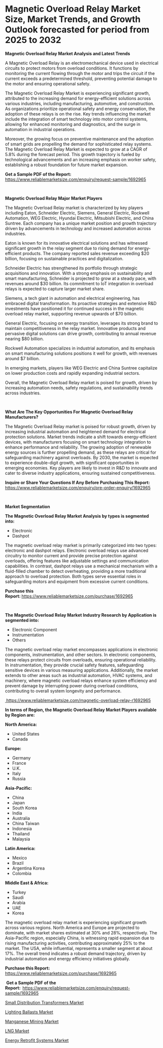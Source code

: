<p><h1>Magnetic Overload Relay Market Size, Market Trends, and Growth Outlook forecasted for period from 2025 to 2032</h1></p><p><strong>Magnetic Overload Relay Market Analysis and Latest Trends</strong></p>
<p><p>A Magnetic Overload Relay is an electromechanical device used in electrical circuits to protect motors from overload conditions. It functions by monitoring the current flowing through the motor and trips the circuit if the current exceeds a predetermined threshold, preventing potential damage to the motor and ensuring operational safety.</p><p>The Magnetic Overload Relay Market is experiencing significant growth, attributed to the increasing demand for energy-efficient solutions across various industries, including manufacturing, automotive, and construction. As organizations prioritize operational safety and energy conservation, the adoption of these relays is on the rise. Key trends influencing the market include the integration of smart technology into motor control systems, allowing for enhanced monitoring and diagnostics, and the surge in automation in industrial operations. </p><p>Moreover, the growing focus on preventive maintenance and the adoption of smart grids are propelling the demand for sophisticated relay systems. The Magnetic Overload Relay Market is expected to grow at a CAGR of 5.8% during the forecast period. This growth trajectory is fueled by technological advancements and an increasing emphasis on worker safety, establishing a robust foundation for future market expansion.</p></p>
<p><strong>Get a Sample PDF of the Report:&nbsp;</strong> <a href="https://www.reliablemarketsize.com/enquiry/request-sample/1692965?utm_campaign=1845&utm_medium=2&utm_source=Github&utm_content=ia&utm_term=07042025&utm_id=magnetic-overload-relay">https://www.reliablemarketsize.com/enquiry/request-sample/1692965</a></p>
<p>&nbsp;</p>
<p><strong>Magnetic Overload Relay Major Market Players</strong></p>
<p><p>The Magnetic Overload Relay market is characterized by key players including Eaton, Schneider Electric, Siemens, General Electric, Rockwell Automation, WEG Electric, Hyundai Electric, Mitsubishi Electric, and China Suntree. Each company has a unique market position and growth trajectory driven by advancements in technology and increased automation across industries.</p><p>Eaton is known for its innovative electrical solutions and has witnessed significant growth in the relay segment due to rising demand for energy-efficient products. The company reported sales revenue exceeding $20 billion, focusing on sustainable practices and digitalization.</p><p>Schneider Electric has strengthened its portfolio through strategic acquisitions and innovation. With a strong emphasis on sustainability and smart manufacturing, Schneider is projected to grow at a steady pace, with revenues around $30 billion. Its commitment to IoT integration in overload relays is expected to capture larger market share.</p><p>Siemens, a tech giant in automation and electrical engineering, has embraced digital transformation. Its proactive strategies and extensive R&D investments have positioned it for continued success in the magnetic overload relay market, supporting revenue upwards of $70 billion.</p><p>General Electric, focusing on energy transition, leverages its strong brand to maintain competitiveness in the relay market. Innovative products and pervasive digital solutions can drive growth, contributing to annual revenue nearing $80 billion.</p><p>Rockwell Automation specializes in industrial automation, and its emphasis on smart manufacturing solutions positions it well for growth, with revenues around $7 billion. </p><p>In emerging markets, players like WEG Electric and China Suntree capitalize on lower production costs and rapidly expanding industrial sectors.</p><p>Overall, the Magnetic Overload Relay market is poised for growth, driven by increasing automation needs, safety regulations, and sustainability trends across industries.</p></p>
<p>&nbsp;</p>
<p><strong>What Are The Key Opportunities For Magnetic Overload Relay Manufacturers?</strong></p>
<p><p>The Magnetic Overload Relay market is poised for robust growth, driven by increasing industrial automation and heightened demand for electrical protection solutions. Market trends indicate a shift towards energy-efficient devices, with manufacturers focusing on smart technology integration to enhance performance and reliability. The growing adoption of renewable energy sources is further propelling demand, as these relays are critical for safeguarding machinery against overloads. By 2030, the market is expected to experience double-digit growth, with significant opportunities in emerging economies. Key players are likely to invest in R&D to innovate and cater to diverse industry applications, ensuring sustained competitiveness.</p></p>
<p><strong>Inquire or Share Your Questions If Any Before Purchasing This Report:</strong> <a href="https://www.reliablemarketsize.com/enquiry/pre-order-enquiry/1692965?utm_campaign=1845&utm_medium=2&utm_source=Github&utm_content=ia&utm_term=07042025&utm_id=magnetic-overload-relay">https://www.reliablemarketsize.com/enquiry/pre-order-enquiry/1692965</a></p>
<p>&nbsp;</p>
<p><strong>Market Segmentation</strong></p>
<p><strong>The Magnetic Overload Relay Market Analysis by types is segmented into:</strong></p>
<p><ul><li>Electronic</li><li>Dashpot</li></ul></p>
<p><p>The magnetic overload relay market is primarily categorized into two types: electronic and dashpot relays. Electronic overload relays use advanced circuitry to monitor current and provide precise protection against overloads, offering features like adjustable settings and communication capabilities. In contrast, dashpot relays use a mechanical mechanism with a fluid-filled chamber to detect overheating, providing a more traditional approach to overload protection. Both types serve essential roles in safeguarding motors and equipment from excessive current conditions.</p></p>
<p><strong>Purchase this Report:&nbsp;</strong><a href="https://www.reliablemarketsize.com/purchase/1692965?utm_campaign=1845&utm_medium=2&utm_source=Github&utm_content=ia&utm_term=07042025&utm_id=magnetic-overload-relay">https://www.reliablemarketsize.com/purchase/1692965</a></p>
<p>&nbsp;</p>
<p><strong>The Magnetic Overload Relay Market Industry Research by Application is segmented into:</strong></p>
<p><ul><li>Electronic Component</li><li>Instrumentation</li><li>Others</li></ul></p>
<p><p>The magnetic overload relay market encompasses applications in electronic components, instrumentation, and other sectors. In electronic components, these relays protect circuits from overloads, ensuring operational reliability. In instrumentation, they provide crucial safety features, safeguarding sensitive devices in various measuring applications. Additionally, the market extends to other areas such as industrial automation, HVAC systems, and machinery, where magnetic overload relays enhance system efficiency and prevent damage by interrupting power during overload conditions, contributing to overall system longevity and performance.</p></p>
<p><a href="https://www.reliablemarketsize.com/magnetic-overload-relay-r1692965?utm_campaign=1845&utm_medium=2&utm_source=Github&utm_content=ia&utm_term=07042025&utm_id=magnetic-overload-relay">&nbsp;https://www.reliablemarketsize.com/magnetic-overload-relay-r1692965</a></p>
<p><strong>In terms of Region, the Magnetic Overload Relay Market Players available by Region are:</strong></p>
<p>
    <p> <strong> North America: </strong>
        <ul>
            <li>United States</li>
            <li>Canada</li>
        </ul>
        </p> 
    <p> <strong> Europe: </strong>
        <ul>
            <li>Germany</li>
            <li>France</li>
            <li>U.K.</li>
            <li>Italy</li>
            <li>Russia</li>
        </ul>
        </p> 
    <p> <strong> Asia-Pacific: </strong>
        <ul>
            <li>China</li>
            <li>Japan</li>
            <li>South Korea</li>
            <li>India</li>
            <li>Australia</li>
            <li>China Taiwan</li>
            <li>Indonesia</li>
            <li>Thailand</li>
            <li>Malaysia</li>
        </ul>
        </p> 
    <p> <strong> Latin America: </strong>
        <ul>
            <li>Mexico</li>
            <li>Brazil</li>
            <li>Argentina Korea</li>
            <li>Colombia</li>
        </ul>
        </p> 
    <p> <strong> Middle East & Africa: </strong>
        <ul>
            <li>Turkey</li>
            <li>Saudi</li>
            <li>Arabia</li>
            <li>UAE</li>
            <li>Korea</li>
        </ul>
    </p>
    </p>
<p><p>The magnetic overload relay market is experiencing significant growth across various regions. North America and Europe are projected to dominate, with market shares estimated at 30% and 28%, respectively. The Asia-Pacific region, especially China, is witnessing rapid expansion due to rising manufacturing activities, contributing approximately 25% to the market. The USA, while influential, represents a smaller segment at about 17%. The overall trend indicates a robust demand trajectory, driven by industrial automation and energy efficiency initiatives globally.</p></p>
<p><strong>Purchase this Report: </strong><a href="https://www.reliablemarketsize.com/purchase/1692965?utm_campaign=1845&utm_medium=2&utm_source=Github&utm_content=ia&utm_term=07042025&utm_id=magnetic-overload-relay">https://www.reliablemarketsize.com/purchase/1692965</a></p>
<p>&nbsp;<strong>Get a Sample PDF of the Report:&nbsp;&nbsp;</strong><a href="https://www.reliablemarketsize.com/enquiry/request-sample/1692965?utm_campaign=1845&utm_medium=2&utm_source=Github&utm_content=ia&utm_term=07042025&utm_id=magnetic-overload-relay">https://www.reliablemarketsize.com/enquiry/request-sample/1692965</a></p>
<p><strong></strong></p>
<p><p><a href="https://github.com/dagnewopus/Market-Research-Report-List-1/blob/main/small-distribution-transformers-market.md?utm_campaign=1845&utm_medium=2&utm_source=Github&utm_content=ia&utm_term=07042025&utm_id=magnetic-overload-relay">Small Distribution Transformers Market</a></p><p><a href="https://github.com/dickstoscopg/Market-Research-Report-List-1/blob/main/lighting-ballasts-market.md?utm_campaign=1845&utm_medium=2&utm_source=Github&utm_content=ia&utm_term=07042025&utm_id=magnetic-overload-relay">Lighting Ballasts Market</a></p><p><a href="https://github.com/papnider/Market-Research-Report-List-1/blob/main/manganese-mining-market.md?utm_campaign=1845&utm_medium=2&utm_source=Github&utm_content=ia&utm_term=07042025&utm_id=magnetic-overload-relay">Manganese Mining Market</a></p><p><a href="https://github.com/foustzelmsdv/Market-Research-Report-List-1/blob/main/lng-market.md?utm_campaign=1845&utm_medium=2&utm_source=Github&utm_content=ia&utm_term=07042025&utm_id=magnetic-overload-relay">LNG Market</a></p><p><a href="https://github.com/geresalgieaz/Market-Research-Report-List-1/blob/main/energy-retrofit-systems-market.md?utm_campaign=1845&utm_medium=2&utm_source=Github&utm_content=ia&utm_term=07042025&utm_id=magnetic-overload-relay">Energy Retrofit Systems Market</a></p></p>